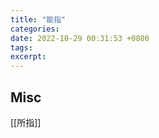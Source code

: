```yaml
---
title: "能指"
categories: 
date: 2022-10-29 00:31:53 +0800
tags: 
excerpt: 
---
```













## Misc

[[所指]]

